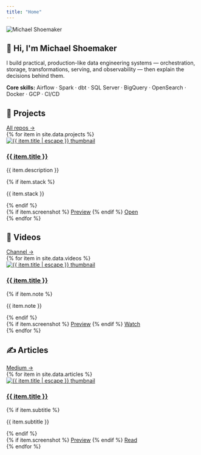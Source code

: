 ```yaml
---
title: "Home"
---
```

<section id="about" class="section">
  <div class="about-header">
    <img src="{{ '/assets/images/me.jpeg' | relative_url }}" 
         alt="Michael Shoemaker" 
         class="profile-pic">
    <h1>👋 Hi, I'm Michael Shoemaker</h1>
  </div>
  <p>I build practical, production-like data engineering systems — orchestration, storage, transformations, serving, and observability — then explain the decisions behind them.</p>
  <p><strong>Core skills:</strong> Airflow · Spark · dbt · SQL Server · BigQuery · OpenSearch · Docker · GCP · CI/CD</p>
</section>

<section id="projects" class="section">
  <div class="section-header">
    <h2>🚀 Projects</h2>
    <a class="view-all" href="https://github.com/{{ site.github_username }}" target="_blank" rel="noopener">All repos →</a>
  </div>
  <div class="gallery">
    {% for item in site.data.projects %}
    <article class="card">
      <a class="thumb" href="{{ item.link }}" target="_blank" rel="noopener" aria-label="Open project">
        <img src="{{ item.image | default: '/assets/images/placeholder_project.jpg' | relative_url }}"
             alt="{{ item.title | escape }} thumbnail"
             loading="lazy"
             {% if item.preview_gif %}data-preview="{{ item.preview_gif | relative_url }}"{% endif %}>
      </a>
      <div class="card-body">
        <h3 class="card-title"><a href="{{ item.link }}" target="_blank" rel="noopener">{{ item.title }}</a></h3>
        <p class="card-text">{{ item.description }}</p>
        {% if item.stack %}<p class="card-tags">{{ item.stack }}</p>{% endif %}
        <div class="card-actions">
          {% if item.screenshot %}
            <a href="#" class="btn ghost" data-lightbox-src="{{ item.screenshot | relative_url }}">Preview</a>
          {% endif %}
          <a class="btn" href="{{ item.link }}" target="_blank" rel="noopener">Open</a>
        </div>
      </div>
    </article>
    {% endfor %}
  </div>
</section>

<section id="videos" class="section">
  <div class="section-header">
    <h2>🎥 Videos</h2>
    <a class="view-all" href="https://youtube.com/{{ site.youtube_channel }}" target="_blank" rel="noopener">Channel →</a>
  </div>
  <div class="gallery">
    {% for item in site.data.videos %}
    <article class="card">
      <a class="thumb" href="{{ item.link }}" target="_blank" rel="noopener" aria-label="Open video">
        <img src="{{ item.image | default: '/assets/images/placeholder_video.jpg' | relative_url }}"
             alt="{{ item.title | escape }} thumbnail"
             loading="lazy"
             {% if item.preview_gif %}data-preview="{{ item.preview_gif | relative_url }}"{% endif %}>
      </a>
      <div class="card-body">
        <h3 class="card-title"><a href="{{ item.link }}" target="_blank" rel="noopener">{{ item.title }}</a></h3>
        {% if item.note %}<p class="card-text">{{ item.note }}</p>{% endif %}
        <div class="card-actions">
          {% if item.screenshot %}
            <a href="#" class="btn ghost" data-lightbox-src="{{ item.screenshot | relative_url }}">Preview</a>
          {% endif %}
          <a class="btn" href="{{ item.link }}" target="_blank" rel="noopener">Watch</a>
        </div>
      </div>
    </article>
    {% endfor %}
  </div>
</section>

<section id="articles" class="section">
  <div class="section-header">
    <h2>✍️ Articles</h2>
    <a class="view-all" href="https://medium.com/@{{ site.medium_username }}" target="_blank" rel="noopener">Medium →</a>
  </div>
  <div class="gallery">
    {% for item in site.data.articles %}
    <article class="card">
      <a class="thumb" href="{{ item.link }}" target="_blank" rel="noopener" aria-label="Open article">
        <img src="{{ item.image | default: '/assets/images/placeholder_article.jpg' | relative_url }}"
             alt="{{ item.title | escape }} thumbnail"
             loading="lazy"
             {% if item.preview_gif %}data-preview="{{ item.preview_gif | relative_url }}"{% endif %}>
      </a>
      <div class="card-body">
        <h3 class="card-title"><a href="{{ item.link }}" target="_blank" rel="noopener">{{ item.title }}</a></h3>
        {% if item.subtitle %}<p class="card-text">{{ item.subtitle }}</p>{% endif %}
        <div class="card-actions">
          {% if item.screenshot %}
            <a href="#" class="btn ghost" data-lightbox-src="{{ item.screenshot | relative_url }}">Preview</a>
          {% endif %}
          <a class="btn" href="{{ item.link }}" target="_blank" rel="noopener">Read</a>
        </div>
      </div>
    </article>
    {% endfor %}
  </div>
</section>
